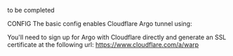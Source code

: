 to be completed

CONFIG
The basic config enables Cloudflare Argo tunnel using:


You'll need to sign up for Argo with Cloudflare directly and generate an SSL certificate at the following url: https://www.cloudflare.com/a/warp